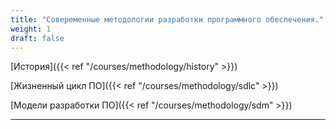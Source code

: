 ```yaml
---
title: "Совеременные методологии разработки программного обеспечения."
weight: 1
draft: false
---
```


[История]({{< ref "/courses/methodology/history" >}})

[Жизненный цикл ПО]({{< ref "/courses/methodology/sdlc" >}})

[Модели разработки ПО]({{< ref "/courses/methodology/sdm" >}})

---